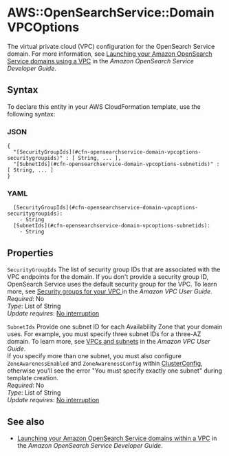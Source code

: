 # AWS::OpenSearchService::Domain VPCOptions<a name="aws-properties-opensearchservice-domain-vpcoptions"></a>

The virtual private cloud \(VPC\) configuration for the OpenSearch Service domain\. For more information, see [Launching your Amazon OpenSearch Service domains using a VPC](https://docs.aws.amazon.com/opensearch-service/latest/developerguide/vpc.html) in the _Amazon OpenSearch Service Developer Guide_\.

## Syntax<a name="aws-properties-opensearchservice-domain-vpcoptions-syntax"></a>

To declare this entity in your AWS CloudFormation template, use the following syntax:

### JSON<a name="aws-properties-opensearchservice-domain-vpcoptions-syntax.json"></a>

```
{
  "[SecurityGroupIds](#cfn-opensearchservice-domain-vpcoptions-securitygroupids)" : [ String, ... ],
  "[SubnetIds](#cfn-opensearchservice-domain-vpcoptions-subnetids)" : [ String, ... ]
}
```

### YAML<a name="aws-properties-opensearchservice-domain-vpcoptions-syntax.yaml"></a>

```
  [SecurityGroupIds](#cfn-opensearchservice-domain-vpcoptions-securitygroupids):
    - String
  [SubnetIds](#cfn-opensearchservice-domain-vpcoptions-subnetids):
    - String
```

## Properties<a name="aws-properties-opensearchservice-domain-vpcoptions-properties"></a>

`SecurityGroupIds` <a name="cfn-opensearchservice-domain-vpcoptions-securitygroupids"></a>
The list of security group IDs that are associated with the VPC endpoints for the domain\. If you don't provide a security group ID, OpenSearch Service uses the default security group for the VPC\. To learn more, see [Security groups for your VPC ](https://docs.aws.amazon.com/vpc/latest/userguide/VPC_SecurityGroups.html) in the _Amazon VPC User Guide_\.  
_Required_: No  
_Type_: List of String  
_Update requires_: [No interruption](https://docs.aws.amazon.com/AWSCloudFormation/latest/UserGuide/using-cfn-updating-stacks-update-behaviors.html#update-no-interrupt)

`SubnetIds` <a name="cfn-opensearchservice-domain-vpcoptions-subnetids"></a>
Provide one subnet ID for each Availability Zone that your domain uses\. For example, you must specify three subnet IDs for a three\-AZ domain\. To learn more, see [VPCs and subnets](https://docs.aws.amazon.com/vpc/latest/userguide/VPC_Subnets.html) in the _Amazon VPC User Guide_\.  
If you specify more than one subnet, you must also configure `ZoneAwarenessEnabled` and `ZoneAwarenessConfig` within [ClusterConfig](https://docs.aws.amazon.com/AWSCloudFormation/latest/UserGuide/aws-properties-opensearchservice-domain-clusterconfig.html), otherwise you'll see the error "You must specify exactly one subnet" during template creation\.  
_Required_: No  
_Type_: List of String  
_Update requires_: [No interruption](https://docs.aws.amazon.com/AWSCloudFormation/latest/UserGuide/using-cfn-updating-stacks-update-behaviors.html#update-no-interrupt)

## See also<a name="aws-properties-opensearchservice-domain-vpcoptions--seealso"></a>

- [Launching your Amazon OpenSearch Service domains within a VPC](https://docs.aws.amazon.com/opensearch-service/latest/developerguide/vpc.html) in the _Amazon OpenSearch Service Developer Guide_\.

